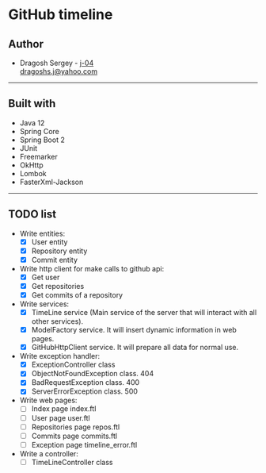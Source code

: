 # GitHub timeline

## Author
- Dragosh Sergey - [j-04](https://github.com/j-04)  
dragoshs.j@yahoo.com


---
## Built with
* Java 12
* Spring Core
* Spring Boot 2
* JUnit
* Freemarker
* OkHttp
* Lombok
* FasterXml-Jackson

---
## TODO list

* Write entities:
    * [x] User entity
    * [x] Repository entity
    * [x] Commit entity

* Write http client for make calls to github api:
    * [x] Get user
    * [x] Get repositories
    * [x] Get commits of a repository
    
* Write services:
    * [x] TimeLine service (Main service of the server that will interact with all other services).
    * [x] ModelFactory service. It will insert dynamic information in web pages.
    * [x] GitHubHttpClient service. It will prepare all data for normal use.

* Write exception handler:
    * [x] ExceptionController class
    * [x] ObjectNotFoundException class. 404
    * [x] BadRequestException class. 400
    * [x] ServerErrorException class. 500
    
* Write web pages:
    * [ ] Index page index.ftl
    * [ ] User page user.ftl
    * [ ] Repositories page repos.ftl
    * [ ] Commits page commits.ftl
    * [ ] Exception page timeline_error.ftl
    
* Write a controller:
    * [ ] TimeLineController class